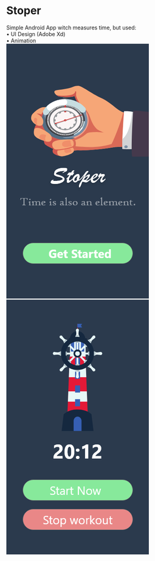# Stoper
Simple Android App witch measures time, but used: <br />
• UI Design (Adobe Xd) <br />
• Animation <br />
![alt text](https://github.com/bartekhejke/Stoper/blob/master/screen1_stoper.png)
![alt text](https://github.com/bartekhejke/Stoper/blob/master/screen2_stoper.png)
